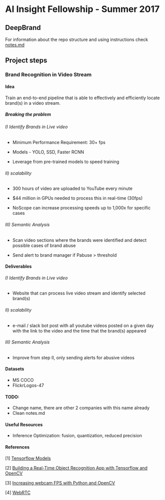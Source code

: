 # AI Insight Fellowship - Summer 2017

## DeepBrand

For information about the repo structure and using instructions check [notes.md](./notes.md)

## Project steps

### Brand Recognition in Video Stream

#### Idea
Train an end-to-end pipeline that is able to effectively and efficiently locate brand(s) in a video stream.

##### Breaking the problem

###### I) Identify Brands in Live video
* Minimum Performance Requirement: 30+ fps

* Models - YOLO, SSD, Faster RCNN

* Leverage from pre-trained models to speed training

###### II) scalability
* 300 hours of video are uploaded to YouTube every minute

* $44 million in GPUs needed to process this in real-time (30fps)

* NoScope can increase processing speeds up to 1,000x for specific cases

###### III) Semantic Analysis
* Scan video sections where the brands were identified and detect possible cases of brand abuse

* Send alert to brand manager if Pabuse > threshold

#### Deliverables

###### I) Identify Brands in Live video
* Website that can process live video stream and identify selected brand(s)

###### II) scalability
* e-mail / slack bot post with all youtube videos posted on a given day with the link to the video and the time that the brand(s) appeared

###### III) Semantic Analysis
* Improve from step II, only sending alerts for abusive videos

#### Datasets

* MS COCO
* FlickrLogos-47

#### TODO:
* Change name, there are other 2 companies with this name already
* Clean notes.md

#### Useful Resources

- Inference Optimization: fusion, quantization, reduced precision

#### References
[1] [Tensorflow Models](https://github.com/tensorflow/models)

[2] [Building a Real-Time Object Recognition App with Tensorflow and OpenCV](https://medium.com/towards-data-science/building-a-real-time-object-recognition-app-with-tensorflow-and-opencv-b7a2b4ebdc32)

[3] [Increasing webcam FPS with Python and OpenCV](http://www.pyimagesearch.com/2015/12/21/increasing-webcam-fps-with-python-and-opencv/)

[4] [WebRTC](https://webrtc.org/)
